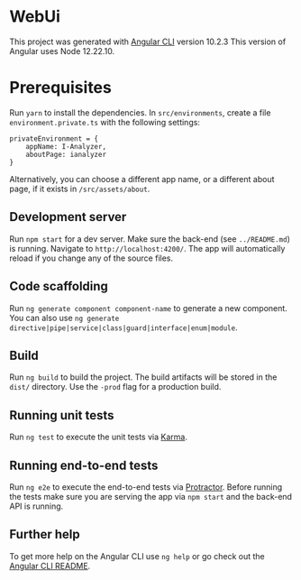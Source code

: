 # WebUi

This project was generated with [Angular CLI](https://github.com/angular/angular-cli) version 10.2.3
This version of Angular uses Node 12.22.10.

# Prerequisites

Run `yarn` to install the dependencies. In `src/environments`, create a file `environment.private.ts` with the following settings:
```
privateEnvironment = {
    appName: I-Analyzer,
    aboutPage: ianalyzer
}
```
Alternatively, you can choose a different app name, or a different about page, if it exists in `/src/assets/about`.

## Development server

Run `npm start` for a dev server. Make sure the back-end (see `../README.md`) is running. Navigate to `http://localhost:4200/`. The app will automatically reload if you change any of the source files.

## Code scaffolding

Run `ng generate component component-name` to generate a new component. You can also use `ng generate directive|pipe|service|class|guard|interface|enum|module`.

## Build

Run `ng build` to build the project. The build artifacts will be stored in the `dist/` directory. Use the `-prod` flag for a production build.

## Running unit tests

Run `ng test` to execute the unit tests via [Karma](https://karma-runner.github.io).

## Running end-to-end tests

Run `ng e2e` to execute the end-to-end tests via [Protractor](http://www.protractortest.org/).
Before running the tests make sure you are serving the app via `npm start` and the back-end API is running.

## Further help

To get more help on the Angular CLI use `ng help` or go check out the [Angular CLI README](https://github.com/angular/angular-cli/blob/master/README.md).
